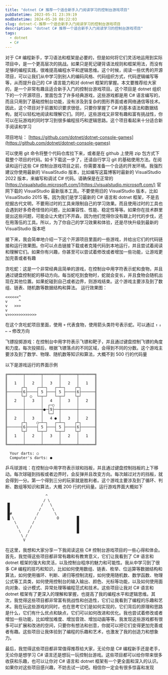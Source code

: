 ```yaml
---
title: "dotnet C# 推荐一个适合新手入门阅读学习的控制台游戏项目"
pubDatetime: 2023-05-31 23:39:19
modDatetime: 2024-05-20 08:22:03
slug: dotnet-C-推荐一个适合新手入门阅读学习的控制台游戏项目
description: "dotnet C# 推荐一个适合新手入门阅读学习的控制台游戏项目"
tags:
  - dotnet
  - C#
---
```





对于 C# 编程新手，学习语法和框架是必要的，但是如何将它们灵活地运用到实际项目中，是一个更高层次的挑战。如果只是死记硬背语法规则和框架用法，而没有足够的编程实践，很难提高编程水平和逻辑思维。这个时候，阅读一些优秀的开源项目，可以让我们从中学习到别人的编码风格、代码组织方式，代码逻辑编写等等，从而提升自己的 C# 语言能力和对 dotnet 框架的掌握。本文要推荐给大家的，是一个非常有趣且适合新手入门的控制台游戏项目。这个项目是 dotnet 组织下的一个开源项目，里面包含了许多经典游戏，这些游戏都是用 C# 语言编写的，而且只用到了基础控制台功能，没有涉及到复杂的图形界面或者网络通信等技术。因此，这个项目对于前置知识要求很低，只要你掌握了 C# 的基本语法和数据结构，就可以轻松地阅读和理解它们。同时，这些游戏又非常有趣和富有挑战性，你可以在玩游戏的同时学习到很多编程技巧和逻辑思路。这个项目看起来十分适合新手阅读和学习

<!--more-->


<!-- CreateTime:2023/6/1 7:39:19 -->

<!-- 发布 -->
<!-- 博客 -->

项目地址： [https://github.com/dotnet/dotnet-console-games](https://github.com/dotnet/dotnet-console-games)

可以使用 git 命令将整个代码仓库拉下来，或者是在 github 上使用 zip 包方式下载整个项目的代码。如卡下载这一步了，还请自行学习 git 的基础使用方法。在阅读和运行这些 C# 控制台游戏项目之前，你需要准备一个合适的开发环境。我强烈建议你使用最新的 VisualStudio 版本，比如编写这篇博客时最新的 VisualStudio 2022 版本，来编写和调试 C# 代码。请确保是在正常的 [https://visualstudio.microsoft.com/](https://visualstudio.microsoft.com/) 官网下载的 VisualStudio 最新版本工具。不要使用旧的 VisualStudio 版本，比如 VisualStudio 2015 等。因为我们是学习最新的 C# 语言和 dotnet 框架，不是去挖掘古代文明，不要用过时的工具来限制自己的学习效果。而且使用过时的工具也会遇到好多奇奇怪怪的问题，比如兼容性、性能、稳定性等等。如果你在技术群里提出这些问题，可能会让大佬们不开森，因为他们觉得你没有跟上时代的步伐，还在用落伍的工具。所以，为了你自己的学习效果和体验，还是尽快升级到最新的 VisualStudio 版本吧

接下来，我会简单地介绍一下这个开源项目里面的一些游戏，并给出它们的代码链接和运行效果图。你可以点击链接下载或者克隆代码到本地运行，并且尝试着阅读和理解它们。如果你有兴趣，你甚至可以尝试着修改或者增加一些功能，让游戏更加完善或者有趣

<!-- GPT: 帮我润色一篇技术博客，我要让这篇博客显得没那么单薄。博客的背景是我在介绍一个开源的游戏项目，这是博客的内容：“对于 C# 编程新手，如果烦恼于对语法应用的不熟悉，即使学到了语法和框架的使用方法，但不知道如何合适的进行使用，组织好编程语言。这个时候进行阅读一些有质量的开源项目可以更好的帮助 C# 语言的学习和对 dotnet 框架的熟悉。本文推荐的一个控制台游戏项目，这是一个 dotnet 组织下的开源项目，里面的代码看起来还行，而且只用到基础控制台，前置知识很少，入门门槛也很低，同时又有趣味性，看起来挺适合新手阅读。这个开源的 C# 控制台游戏项目里面包含了许多经典游戏，比如贪吃蛇等。绝大部分项目就只有一个 Program.cs 代码文件，代码量不大，但充满逻辑，看起来十分适合新手阅读” -->

贪吃蛇：这是一个非常经典且简单的游戏，在控制台中用字符表示蛇和食物，并且通过键盘控制蛇的移动方向。每当蛇吃到食物时，蛇就会变长，并且食物会随机出现在其他位置。如果蛇碰到自己或者边界，则游戏结束。这个游戏主要涉及到了数组、链表、随机数等数据结构和算法。 运行效果图：

```
<<<<<<^
v     ^
v   >>>
v
v>>>>>>>>>>>>>
```

在这个贪吃蛇项目里面，使用 `+` 代表食物，使用箭头类符号表示蛇。可以通过 `↑` `↓` `←` `→` 修改方向

飞镖投掷游戏：在控制台中用字符表示飞镖和靶子，并且通过键盘控制飞镖的角度和力度。每次投掷后，根据飞镖落点的不同区域，会得到不同的分数。这个游戏主要涉及到了数学、物理、随机数等知识和算法，大概不到 500 行的代码量

以下是游戏运行的界面示例

```
╔═══════╤═══════╤═══════╤═══════╤═══════╗
║       │       │       │       │       ║
║   1   │   2   │   3   │   2   │   1   ║
║      ┌┴┐    ┌─┴─┐   ┌─┴─┐    ┌┴┐      ║
╟──────┤6├────┤ 5 ├───┤ 5 ├────┤6├──────╢
║      └┬┘ ○  └─┬─┘   └─┬─┘    └┬┘      ║
║   2   │   3   │   4   │   3   │   2   ║
║       │       │  ┌─○  │       │       ║
╟───────┼───────┼●─┤9├──┼───────┼───────╢
║       │       │  └─┘  │       │       ║
║   2   │   3   │   4 ● │   3   │   2   ║
║      ┌┴┐    ○─┴─┐   ┌─┴─┐    ┌┴┐      ║
╟──────┤6├────┤ 5 ├───┤ 5 ├────┤6├──────╢
║      └┬┘    └─┬─┘   └─┬─┘    └┬┘      ║
║   1   │   2   │   3   │   2   │   1   ║
║       │       │       │       │       ║
╚═══════╧═══════╧═══════╧═══════╧═══════╝

  Your darts: ○
  Computer's darts: ●
```

乒乓球游戏：在控制台中用字符表示球和挡板，并且通过键盘控制挡板的上下移动。每次球碰到挡板或者边界时，会反弹并且改变方向。每次越过对方的挡板，就会得到一分。第一个得到三分的玩家就是胜利者。这个游戏主要涉及到了循环、判断、数组等知识和算法，大概 200 行的代码量。运行游戏界面大概如下

```
                  ^               
                 / \              
 █              /   \             
 █             /     \            
 █#           /       \           
 █ \         /         O        █ 
    \       /                   █ 
     \     /                    █ 
      \   /                     █ 
       \ /                        
        V                         
```

在这里，我想和大家分享一下我阅读这些 C# 控制台游戏项目的一些心得和体会。首先，我觉得这些项目都非常有趣和有教育意义，它们让我看到了 C# 语言和 dotnet 框架的强大和灵活，以及控制台程序的魅力和可能性。我从中学习到了很多 C# 编程的技巧和知识，比如如何使用数组、链表、枚举、位运算等数据结构和算法，如何使用循环、判断、递归等控制流程，如何使用随机数、数学函数、物理公式等工具类，如何使用控制台的输入输出、颜色、光标等功能，以及如何使用面向对象、设计模式、异常处理等编程范式和技术。这些项目让我对 C# 语言和 dotnet 框架有了更深入的理解和掌握，也提高了我的编程水平和逻辑思维。其次，我觉得这些项目都非常富有挑战性和创造性，它们让我看到了编程的乐趣和艺术。我在玩这些游戏的同时，也在思考它们是如何实现的，它们背后的原理和思路是什么，它们有什么优点和缺点，它们可以如何改进和优化。我也尝试着修改或者增加一些功能，比如增加难度、增加音效、增加动画等等。我发现这些游戏都有很多可以扩展和改进的空间，只要你有想法和创意，你就可以把它们变得更加完善或者有趣。这些项目让我体验到了编程的乐趣和艺术，也激发了我的创造力和想象力。

最后，我觉得这些项目都非常值得推荐给大家，无论你是 C# 编程新手还是老手，无论你是想学习 C# 语言还是想玩一玩控制台游戏。这些项目都可以给你带来很多收获和乐趣，也可以让你对 C# 语言和 dotnet 框架有一个更全面和深入的认识。如果你对这些项目感兴趣，不妨去试一试吧。相信你一定会有很多惊喜和发现
